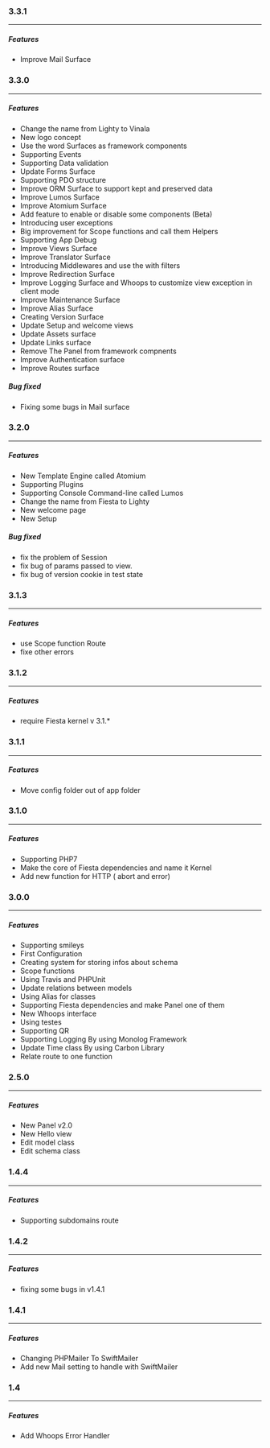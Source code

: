 ### 3.3.1
---

##### Features

 * Improve Mail Surface
 

### 3.3.0
---

##### Features

 * Change the name from Lighty to Vinala
 * New logo concept
 * Use the word Surfaces as framework components
 * Supporting Events
 * Supporting Data validation
 * Update Forms Surface
 * Supporting PDO structure
 * Improve ORM Surface to support kept and preserved data
 * Improve Lumos Surface
 * Improve Atomium Surface
 * Add feature to enable or disable some components (Beta)
 * Introducing user exceptions
 * Big improvement for Scope functions and call them Helpers
 * Supporting App Debug
 * Improve Views Surface
 * Improve Translator Surface
 * Introducing Middlewares and use the with filters
 * Improve Redirection Surface
 * Improve Logging Surface and Whoops to customize view exception in client mode
 * Improve Maintenance Surface
 * Improve Alias Surface
 * Creating Version Surface
 * Update Setup and welcome views
 * Update Assets surface
 * Update Links surface
 * Remove The Panel from framework compnents
 * Improve Authentication surface
 * Improve Routes surface

##### Bug fixed

 * Fixing some bugs in Mail surface


### 3.2.0
---

##### Features

 * New Template Engine called Atomium
 * Supporting Plugins 
 * Supporting Console Command-line called Lumos
 * Change the name from Fiesta to Lighty
 * New welcome page
 * New Setup

##### Bug fixed

* fix the problem of Session
* fix bug of params passed to view.
* fix bug of version cookie in test state
 

### 3.1.3
---

##### Features

 * use Scope function Route
 * fixe other errors


### 3.1.2
---

##### Features

 * require Fiesta kernel v 3.1.*


### 3.1.1
---

##### Features

 * Move config folder out of app folder


### 3.1.0
---

##### Features

 * Supporting PHP7
 * Make the core of Fiesta dependencies and name it Kernel
 * Add new function for HTTP ( abort and error)

### 3.0.0
---

##### Features

 * Supporting smileys
 * First Configuration
 * Creating system for storing infos about schema 
 * Scope functions
 * Using Travis and PHPUnit
 * Update relations between models
 * Using Alias for classes
 * Supporting Fiesta dependencies and make Panel one of them
 * New Whoops interface
 * Using testes
 * Supporting QR
 * Supporting Logging By using Monolog Framework
 * Update Time class By using Carbon Library
 * Relate route to one function


### 2.5.0
---

##### Features

* New Panel v2.0
* New Hello view
* Edit model class
* Edit schema class


### 1.4.4
---

##### Features

 * Supporting subdomains route


### 1.4.2
---

##### Features

 * fixing some bugs in v1.4.1


### 1.4.1
---

##### Features

 * Changing PHPMailer To SwiftMailer
 * Add new Mail setting to handle with SwiftMailer


### 1.4
---

##### Features

 * Add Whoops Error Handler
